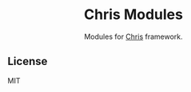 <div align="center">

# Chris Modules

Modules for [Chris](https://github.com/AkiKurisu/Chris) framework.

</div>

## License

MIT